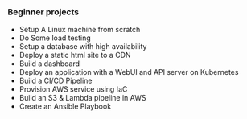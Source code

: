 ### **Beginner projects**
- Setup A Linux machine from scratch
- Do Some load testing
- Setup a database with high availability
- Deploy a static html site to a CDN
- Build a dashboard
- Deploy an application with a WebUI and API server on Kubernetes
- Build a CI/CD Pipeline
- Provision AWS service using IaC
- Build an S3 & Lambda pipeline in AWS
- Create an Ansible Playbook